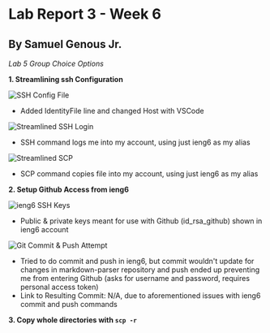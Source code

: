 # Lab Report 3 - Week 6
## By Samuel Genous Jr.

*Lab 5 Group Choice Options*

**1. Streamlining ssh Configuration**

![SSH Config File](https://user-images.githubusercontent.com/103216157/167341976-1a2650ba-4544-41a4-a8ce-944402b6af8c.png)

* Added IdentityFile line and changed Host with VSCode

![Streamlined SSH Login](https://user-images.githubusercontent.com/103216157/167342121-45611b8d-769b-43e4-a1fc-c676405f71a9.png)

* SSH command logs me into my account, using just ieng6 as my alias

![Streamlined SCP](https://user-images.githubusercontent.com/103216157/167342219-f29a11c0-b2c1-44cf-a4c0-d00ceeab5aa6.png)

* SCP command copies file into my account, using just ieng6 as my alias


**2. Setup Github Access from ieng6**

![ieng6 SSH Keys](https://user-images.githubusercontent.com/103216157/167342491-ffa82122-f197-485c-afb1-092b61179020.png)

* Public & private keys meant for use with Github (id_rsa_github) shown in ieng6 account

![Git Commit & Push Attempt](https://user-images.githubusercontent.com/103216157/167342838-250e9e82-cc73-4a02-9310-77f42bc21f28.png)

* Tried to do commit and push in ieng6, but commit wouldn't update for changes in markdown-parser repository and push ended up preventing me from entering Github (asks for username and password, requires personal access token)
* Link to Resulting Commit: N/A, due to aforementioned issues with ieng6 commit and push commands

**3. Copy whole directories with `scp -r`**

